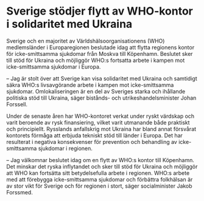 # Sverige stödjer flytt av WHO-kontor i solidaritet med Ukraina

Sverige och en majoritet av Världshälsoorganisationens (WHO) medlemsländer i Europaregionen beslutade idag att flytta regionens kontor för icke-smittsamma sjukdomar från Moskva till Köpenhamn. Beslutet sker till stöd för Ukraina och möjliggör WHO:s fortsatta arbete i kampen mot icke-smittsamma sjukdomar i Europa.

– Jag är stolt över att Sverige kan visa solidaritet med Ukraina och samtidigt säkra WHO:s livsavgörande arbete i kampen mot icke-smittsamma sjukdomar. Omlokaliseringen är en del av Sveriges starka och ihållande politiska stöd till Ukraina, säger bistånds- och utrikeshandelsminister Johan Forssell.

Under de senaste åren har WHO-kontoret verkat under ryskt värdskap och varit beroende av rysk finansiering, vilket varit utmanande både praktiskt och principiellt. Rysslands anfallskrig mot Ukraina har bland annat försvårat kontorets förmåga att erbjuda tekniskt stöd till länder i Europa. Det har resulterat i negativa konsekvenser för prevention och behandling av icke-smittsamma sjukdomar i regionen.

– Jag välkomnar beslutet idag om en flytt av WHO:s kontor till Köpenhamn. Det minskar det ryska inflytandet och sker till stöd för Ukraina och möjliggör att WHO kan fortsätta sitt betydelsefulla arbete i regionen. WHO:s arbete med att förebygga icke-smittsamma sjukdomar och förbättra folkhälsan är av stor vikt för Sverige och för regionen i stort, säger socialminister Jakob Forssmed.
